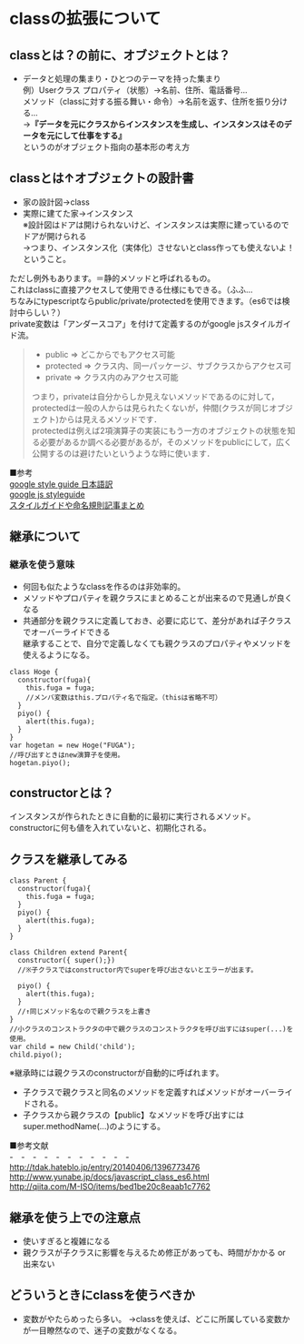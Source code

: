 # classの拡張について

## classとは？の前に、オブジェクトとは？
- データと処理の集まり・ひとつのテーマを持った集まり  
例）Userクラス
プロパティ（状態）→名前、住所、電話番号...  
メソッド（classに対する振る舞い・命令）→名前を返す、住所を振り分ける...   
→**『データを元にクラスからインスタンスを生成し、インスタンスはそのデータを元にして仕事をする』**  
というのがオブジェクト指向の基本形の考え方

## classとは↑オブジェクトの設計書
- 家の設計図→class
- 実際に建てた家→インスタンス  
※設計図はドアは開けられないけど、インスタンスは実際に建っているのでドアが開けられる  
→つまり、インスタンス化（実体化）させないとclass作っても使えないよ！ということ。  

ただし例外もあります。＝静的メソッドと呼ばれるもの。  
これはclassに直接アクセスして使用できる仕様にもできる。（ふふ...  
ちなみにtypescriptならpublic/private/protectedを使用できます。（es6では検討中らしい？）  
private変数は「アンダースコア」を付けて定義するのがgoogle jsスタイルガイド流。    

> - public => どこからでもアクセス可能  
> - protected => クラス内、同一パッケージ、サブクラスからアクセス可  
> - private => クラス内のみアクセス可能
>
> つまり，privateは自分からしか見えないメソッドであるのに対して，protectedは一般の人からは見られたくないが，仲間(クラスが同じオブジェクト)からは見えるメソッドです．  
protectedは例えば2項演算子の実装にもう一方のオブジェクトの状態を知る必要があるか調べる必要があるが，そのメソッドをpublicにして，広く公開するのは避けたいというような時に使います．

■参考  
[google style guide 日本語訳](https://www38.atwiki.jp/aias-jsstyleguide2/pages/13.html)  
[google js styleguide](https://google.github.io/styleguide/javascriptguide.xml)  
[スタイルガイドや命名規則記事まとめ](http://qiita.com/kitsuki00/items/79428876391d0179a2ca)


## 継承について
### 継承を使う意味
- 何回も似たようなclassを作るのは非効率的。
- メソッドやプロパティを親クラスにまとめることが出来るので見通しが良くなる
- 共通部分を親クラスに定義しておき、必要に応じて、差分があれば子クラスでオーバーライドできる  
継承することで、自分で定義しなくても親クラスのプロパティやメソッドを使えるようになる。

```  
class Hoge {
  constructor(fuga){
    this.fuga = fuga;
    //メンバ変数はthis.プロパティ名で指定。（thisは省略不可）
  }
  piyo() {
    alert(this.fuga);
  }
}
var hogetan = new Hoge("FUGA");
//呼び出すときはnew演算子を使用。
hogetan.piyo();
```  
## constructorとは？
インスタンスが作られたときに自動的に最初に実行されるメソッド。  
constructorに何も値を入れていないと、初期化される。


## クラスを継承してみる
```  
class Parent {
  constructor(fuga){
    this.fuga = fuga;
  }
  piyo() {
    alert(this.fuga);
  }
}

class Children extend Parent{
  constructor({ super();})
  //※子クラスではconstructor内でsuperを呼び出さないとエラーが出ます。

  piyo() {
    alert(this.fuga);
  }
  //↑同じメソッド名なので親クラスを上書き
}
//小クラスのコンストラクタの中で親クラスのコンストラクタを呼び出すにはsuper(...)を使用。
var child = new Child('child');
child.piyo();
```  
※継承時には親クラスのconstructorが自動的に呼ばれます。
- 子クラスで親クラスと同名のメソッドを定義すればメソッドがオーバーライドされる。  
- 子クラスから親クラスの【public】なメソッドを呼び出すにはsuper.methodName(...)のようにする。

■参考文献  
-　-　-　-　-　-　-　-　-　-　-  
http://tdak.hateblo.jp/entry/20140406/1396773476  
http://www.yunabe.jp/docs/javascript_class_es6.html  
http://qiita.com/M-ISO/items/bed1be20c8eaab1c7762  


## 継承を使う上での注意点
- 使いすぎると複雑になる
- 親クラスが子クラスに影響を与えるため修正があっても、時間がかかる or 出来ない


## どういうときにclassを使うべきか
- 変数がやたらめったら多い。
→classを使えば、どこに所属している変数かが一目瞭然なので、迷子の変数がなくなる。
